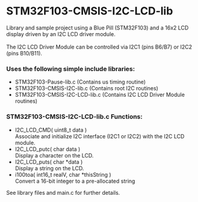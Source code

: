 # STM32F103-CMSIS-I2C-LCD-lib
Library and sample project using a Blue Pill (STM32F103) and a 16x2 LCD display driven by an I2C LCD driver module.
<br><br>
The I2C LCD Driver Module can be controlled via I2C1 (pins B6/B7) or I2C2 (pins B10/B11).
<br>
### Uses the following simple include libraries:
- STM32F103-Pause-lib.c          (Contains us timing routine)
- STM32F103-CMSIS-I2C-lib.c      (Contains root I2C routines)
- STM32F103-CMSIS-I2C-LCD-lib.c  (Contains I2C LCD Driver Module routines)

### STM32F103-CMSIS-I2C-LCD-lib.c Functions:
+ I2C_LCD_CMD( uint8_t data )<br>
	Associate and initialize I2C interface (I2C1 or I2C2) with the I2C LCD module.
+ I2C_LCD_putc( char data )<br>
	Display a character on the LCD.
+ I2C_LCD_puts( char *data )<br>
	Display a string on the LCD.
+ i100toa( int16_t realV, char *thisString )<br>
	Convert a 16-bit integer to a pre-allocated string
	
See library files and main.c for further details.

